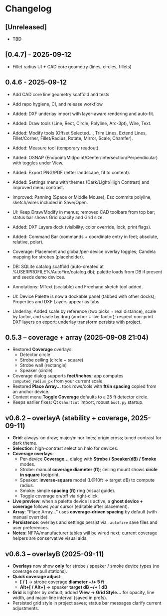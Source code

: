 # Changelog

## [Unreleased]
- TBD

## [0.4.7] - 2025-09-12
- Fillet radius UI + CAD core geometry (lines, circles, fillets)

## 0.4.6 - 2025-09-12
- Add CAD core line geometry scaffold and tests
- Add repo hygiene, CI, and release workflow

- Added: DXF underlay import with layer-aware rendering and auto-fit.
- Added: Draw tools (Line, Rect, Circle, Polyline, Arc-3pt), Wire, Text.
- Added: Modify tools (Offset Selected…, Trim Lines, Extend Lines, Fillet/Corner, Fillet/Radius, Rotate, Mirror, Scale, Chamfer).
- Added: Measure tool (temporary readout).
- Added: OSNAP (Endpoint/Midpoint/Center/Intersection/Perpendicular) with toggles under View.
- Added: Export PNG/PDF (letter landscape, fit to content).
- Added: Settings menu with themes (Dark/Light/High Contrast) and improved menu contrast.
- Improved: Panning (Space or Middle Mouse), Esc commits polyline, sketch/wires included in Save/Open.
- UI: Keep Draw/Modify in menus; removed CAD toolbars from top bar; status bar shows Grid opacity and Grid size.
- Added: DXF Layers dock (visibility, color override, lock, print flags).
- Added: Command Bar (commands + coordinate entry in feet; absolute, relative, polar).
- Coverage: Placement and global/per-device overlay toggles; Candela mapping for strobes (placeholder).
- DB: SQLite catalog scaffold (auto-created at %USERPROFILE%/AutoFire/catalog.db); palette loads from DB if present and seeds demo devices.
- Annotations: MText (scalable) and Freehand sketch tool added.
- UI: Device Palette is now a dockable panel (tabbed with other docks); Properties and DXF Layers appear as tabs.
- Underlay: Added scale by reference (two picks + real distance), scale by factor, and scale by drag (anchor + live factor); respect non-print DXF layers on export; underlay transform persists with project.

## 0.5.3 – coverage + array (2025-09-08 21:04)
- Restored **Coverage** overlays:
  - Detector circle
  - Strobe ceiling (circle + square)
  - Strobe wall (rectangle)
  - Speaker (circle)
- Coverage dialog supports **feet/inches**; app computes `computed_radius_px` from your current scale.
- Restored **Place Array…** tool: rows/cols with **ft/in spacing** copied from an anchor device.
- Context menu **Toggle Coverage** defaults to a 25 ft detector circle.
- Keeps earlier fixes: Qt `QShortcut` import, robust `boot.py` startup.


## v0.6.2 – overlayA (stability + coverage, 2025-09-11)
- **Grid**: always-on draw; major/minor lines; origin cross; tuned contrast for dark theme.
- **Selection**: high-contrast selection halo for devices.
- **Coverage overlays**:
  - Per-device **Coverage…** dialog with **Strobe / Speaker(dB) / Smoke** modes.
  - Strobe: manual **coverage diameter (ft)**; ceiling mount shows **circle in square** footprint.
  - Speaker: **inverse-square** model (L@10ft → target dB) to compute radius.
  - Smoke: simple **spacing (ft)** ring (visual guide).
  - Toggle coverage on/off via right-click.
- **Live preview**: when a palette device is active, a **ghost device + coverage** follows your cursor (editable after placement).
- **Array**: “Place Array…” uses **coverage-driven spacing** by default (with manual override).
- **Persistence**: overlays and settings persist via `.autofire` save files and user preferences.
- **Notes**: NFPA/manufacturer tables will be wired next; current coverage helpers are conservative visual aids.


## v0.6.3 – overlayB (2025-09-11)
- **Overlays** now show **only** for strobe / speaker / smoke device types (no coverage on pull stations).
- **Quick coverage adjust**:
  - **[ / ]** → strobe coverage **diameter −/+ 5 ft**
  - **Alt+[ / Alt+]** → speaker **target dB −/+ 1 dB**
- **Grid** is lighter by default; added **View → Grid Style…** for opacity, line width, and major-line interval (saved in prefs).
- Persisted grid style in project saves; status bar messages clarify current adjustments.


